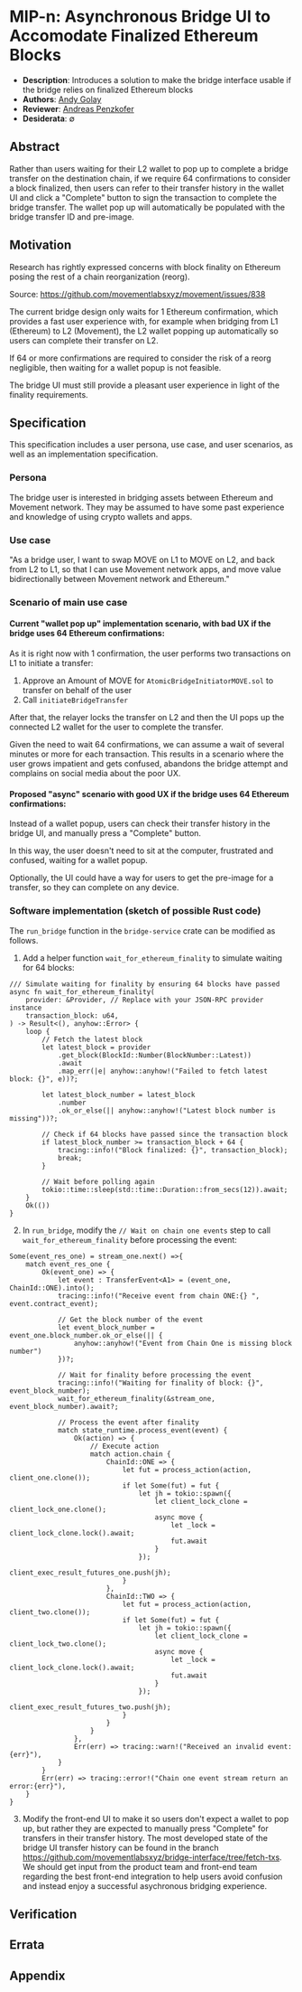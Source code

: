 # MIP-n: Asynchronous Bridge UI to Accomodate Finalized Ethereum Blocks
- **Description**: Introduces a solution to make the bridge interface usable if the bridge relies on finalized Ethereum blocks
- **Authors**: [Andy Golay](mailto:andy.golay@movementlabs.xyz)
- **Reviewer**: [Andreas Penzkofer](mailto:andreas.penzkofer@movementlabs.xyz)
- **Desiderata**: $\emptyset$

## Abstract

Rather than users waiting for their L2 wallet to pop up to complete a bridge transfer on the destination chain, if we require 64 confirmations to consider a block finalized, then users can refer to their transfer history in the wallet UI and click a "Complete" button to sign the transaction to complete the bridge transfer. The wallet pop up will automatically be populated with the bridge transfer ID and pre-image.

## Motivation

Research has rightly expressed concerns with block finality on Ethereum posing the rest of a chain reorganization (reorg). 

Source: https://github.com/movementlabsxyz/movement/issues/838

The current bridge design only waits for 1 Ethereum confirmation, which provides a fast user experience with, for example when bridging from L1 (Ethereum) to L2 (Movement), the L2 wallet popping up automatically so users can complete their transfer on L2.

If 64 or more confirmations are required to consider the risk of a reorg negligible, then waiting for a wallet popup is not feasible. 

The bridge UI must still provide a pleasant user experience in light of the finality requirements.

## Specification

This specification includes a user persona, use case, and user scenarios, as well as an implementation specification.

### Persona

The bridge user is interested in bridging assets between Ethereum and Movement network. They may be assumed to have some past experience and knowledge of using crypto wallets and apps.

### Use case 

"As a bridge user, I want to swap MOVE on L1 to MOVE on L2, and back from L2 to L1, so that I can use Movement network apps, and move value bidirectionally between Movement network and Ethereum."

### Scenario of main use case

#### Current "wallet pop up" implementation scenario, with bad UX if the bridge uses 64 Ethereum confirmations:

As it is right now with 1 confirmation, the user performs two transactions on L1 to initiate a transfer: 

1. Approve an Amount of MOVE for `AtomicBridgeInitiatorMOVE.sol` to transfer on behalf of the user
2. Call `initiateBridgeTransfer`

After that, the relayer locks the transfer on L2 and then the UI pops up the connected L2 wallet for the user to complete the transfer.

Given the need to wait 64 confirmations, we can assume a wait of several minutes or more for each transaction. This results in a scenario where the user grows impatient and gets confused, abandons the bridge attempt and complains on social media about the poor UX.

#### Proposed "async" scenario with good UX if the bridge uses 64 Ethereum confirmations:

Instead of a wallet popup, users can check their transfer history in the bridge UI, and manually press a "Complete" button.

In this way, the user doesn't need to sit at the computer, frustrated and confused, waiting for a wallet popup.

Optionally, the UI could have a way for users to get the pre-image for a transfer, so they can complete on any device. 

### Software implementation (sketch of possible Rust code)

The `run_bridge` function in the `bridge-service` crate can be modified as follows. 

1. Add a helper function `wait_for_ethereum_finality` to simulate waiting for 64 blocks:

```
/// Simulate waiting for finality by ensuring 64 blocks have passed
async fn wait_for_ethereum_finality(
    provider: &Provider, // Replace with your JSON-RPC provider instance
    transaction_block: u64,
) -> Result<(), anyhow::Error> {
    loop {
        // Fetch the latest block
        let latest_block = provider
            .get_block(BlockId::Number(BlockNumber::Latest))
            .await
            .map_err(|e| anyhow::anyhow!("Failed to fetch latest block: {}", e))?;

        let latest_block_number = latest_block
            .number
            .ok_or_else(|| anyhow::anyhow!("Latest block number is missing"))?;

        // Check if 64 blocks have passed since the transaction block
        if latest_block_number >= transaction_block + 64 {
            tracing::info!("Block finalized: {}", transaction_block);
            break;
        }

        // Wait before polling again
        tokio::time::sleep(std::time::Duration::from_secs(12)).await;
    }
    Ok(())
}
```

2. In `run_bridge`, modify the `// Wait on chain one events` step to call `wait_for_ethereum_finality` before processing the event:

```
Some(event_res_one) = stream_one.next() =>{
    match event_res_one {
        Ok(event_one) => {
            let event : TransferEvent<A1> = (event_one, ChainId::ONE).into();
            tracing::info!("Receive event from chain ONE:{} ", event.contract_event);

            // Get the block number of the event
            let event_block_number = event_one.block_number.ok_or_else(|| {
                anyhow::anyhow!("Event from Chain One is missing block number")
            })?;

            // Wait for finality before processing the event
            tracing::info!("Waiting for finality of block: {}", event_block_number);
            wait_for_ethereum_finality(&stream_one, event_block_number).await?;

            // Process the event after finality
            match state_runtime.process_event(event) {
                Ok(action) => {
                    // Execute action
                    match action.chain {
                        ChainId::ONE => {
                            let fut = process_action(action, client_one.clone());
                            if let Some(fut) = fut {
                                let jh = tokio::spawn({
                                    let client_lock_clone = client_lock_one.clone();
                                    async move {
                                        let _lock = client_lock_clone.lock().await;
                                        fut.await
                                    }
                                });
                                client_exec_result_futures_one.push(jh);
                            }
                        },
                        ChainId::TWO => {
                            let fut = process_action(action, client_two.clone());
                            if let Some(fut) = fut {
                                let jh = tokio::spawn({
                                    let client_lock_clone = client_lock_two.clone();
                                    async move {
                                        let _lock = client_lock_clone.lock().await;
                                        fut.await
                                    }
                                });
                                client_exec_result_futures_two.push(jh);
                            }
                        }
                    }
                },
                Err(err) => tracing::warn!("Received an invalid event: {err}"),
            }
        }
        Err(err) => tracing::error!("Chain one event stream return an error:{err}"),
    }
}
```

3. Modify the front-end UI to make it so users don't expect a wallet to pop up, but rather they are expected to manually press "Complete" for transfers in their transfer history. The most developed state of the bridge UI transfer history can be found in the branch https://github.com/movementlabsxyz/bridge-interface/tree/fetch-txs. We should get input from the product team and front-end team regarding the best front-end integration to help users avoid confusion and instead enjoy a successful asychronous bridging experience. 

## Verification

## Errata

## Appendix
